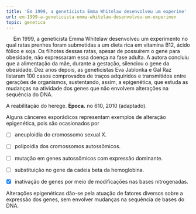 ```yaml
---
title: 'Em 1999, a geneticista Emma Whitelaw desenvolveu um experime'
url: em-1999-a-geneticista-emma-whitelaw-desenvolveu-um-experimen
topic: genetica
---
```



     Em 1999, a geneticista Emma Whitelaw desenvolveu um experimento no qual ratas prenhes foram submetidas a um dieta rica em vitamina B12, ácido fólico e soja. Os filhotes dessas ratas, apesar de possuírem o gene para obesidade, não expressaram essa doença na fase adulta. A autora concluiu que a alimentação da mãe, durante a gestação, silenciou o gene da obesidade. Dez anos depois, as geneticistas Eva Jablonka e Gal Raz listaram 100 casos comprovados de traços adquiridos e transmitidos entre gerações de organismos, sustentando, assim, a epigenética, que estuda as mudanças na atividade dos genes que não envolvem alterações na sequência do DNA.

A reabilitação do herege. **Época.** no 610, 2010 (adaptado).

Alguns cânceres esporádicos representam exemplos de alteração epigenética, pois são ocasionados por



- [ ] aneuploidia do cromossomo sexual X.
- [ ] polipoidia dos cromossomos autossômicos.
- [ ] mutação em genes autossômicos com expressão dominante.
- [ ] substituição no gene da cadeia beta da hemoglobina.
- [x] inativação de genes por meio de modificações nas bases nitrogenadas.


Alterações epigenéticas dão-se pela atuação de fatores diversos sobre a expressão dos genes, sem envolver mudanças na sequência de bases do DNA.
